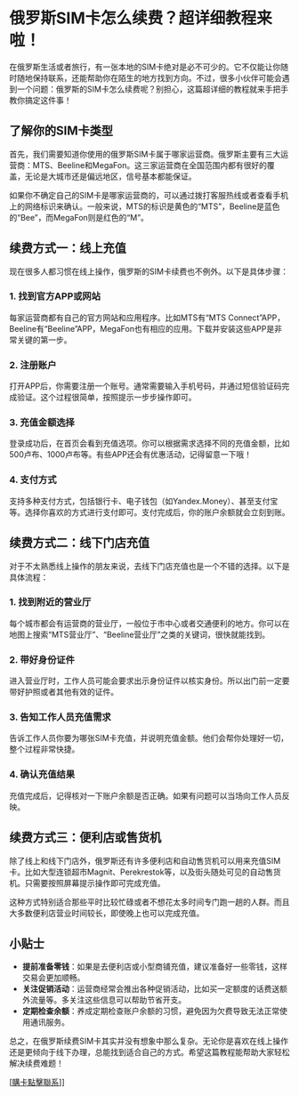 # 俄罗斯SIM卡怎么续费？超详细教程来啦！

在俄罗斯生活或者旅行，有一张本地的SIM卡绝对是必不可少的。它不仅能让你随时随地保持联系，还能帮助你在陌生的地方找到方向。不过，很多小伙伴可能会遇到一个问题：俄罗斯的SIM卡怎么续费呢？别担心，这篇超详细的教程就来手把手教你搞定这件事！

## 了解你的SIM卡类型

首先，我们需要知道你使用的俄罗斯SIM卡属于哪家运营商。俄罗斯主要有三大运营商：MTS、Beeline和MegaFon。这三家运营商在全国范围内都有很好的覆盖，无论是大城市还是偏远地区，信号基本都能保证。

如果你不确定自己的SIM卡是哪家运营商的，可以通过拨打客服热线或者查看手机上的网络标识来确认。一般来说，MTS的标识是黄色的“MTS”，Beeline是蓝色的“Bee”，而MegaFon则是红色的“M”。

## 续费方式一：线上充值

现在很多人都习惯在线上操作，俄罗斯的SIM卡续费也不例外。以下是具体步骤：

### 1. 找到官方APP或网站
每家运营商都有自己的官方网站和应用程序。比如MTS有“MTS Connect”APP，Beeline有“Beeline”APP，MegaFon也有相应的应用。下载并安装这些APP是非常关键的第一步。

### 2. 注册账户
打开APP后，你需要注册一个账号。通常需要输入手机号码，并通过短信验证码完成验证。这个过程很简单，按照提示一步步操作即可。

### 3. 充值金额选择
登录成功后，在首页会看到充值选项。你可以根据需求选择不同的充值金额，比如500卢布、1000卢布等。有些APP还会有优惠活动，记得留意一下哦！

### 4. 支付方式
支持多种支付方式，包括银行卡、电子钱包（如Yandex.Money）、甚至支付宝等。选择你喜欢的方式进行支付即可。支付完成后，你的账户余额就会立刻到账。

## 续费方式二：线下门店充值

对于不太熟悉线上操作的朋友来说，去线下门店充值也是一个不错的选择。以下是具体流程：

### 1. 找到附近的营业厅
每个城市都会有运营商的营业厅，一般位于市中心或者交通便利的地方。你可以在地图上搜索“MTS营业厅”、“Beeline营业厅”之类的关键词，很快就能找到。

### 2. 带好身份证件
进入营业厅时，工作人员可能会要求出示身份证件以核实身份。所以出门前一定要带好护照或者其他有效的证件。

### 3. 告知工作人员充值需求
告诉工作人员你要为哪张SIM卡充值，并说明充值金额。他们会帮你处理好一切，整个过程非常快捷。

### 4. 确认充值结果
充值完成后，记得核对一下账户余额是否正确。如果有问题可以当场向工作人员反映。

## 续费方式三：便利店或售货机

除了线上和线下门店外，俄罗斯还有许多便利店和自动售货机可以用来充值SIM卡。比如大型连锁超市Magnit、Perekrestok等，以及街头随处可见的自动售货机。只需要按照屏幕提示操作即可完成充值。

这种方式特别适合那些平时比较忙碌或者不想花太多时间专门跑一趟的人群。而且大多数便利店营业时间较长，即使晚上也可以完成充值。

## 小贴士

- **提前准备零钱**：如果是去便利店或小型商铺充值，建议准备好一些零钱，这样交易会更加顺畅。
- **关注促销活动**：运营商经常会推出各种促销活动，比如买一定额度的话费送额外流量等。多关注这些信息可以帮助节省开支。
- **定期检查余额**：养成定期检查账户余额的习惯，避免因为欠费导致无法正常使用通讯服务。

总之，在俄罗斯续费SIM卡其实并没有想象中那么复杂。无论你是喜欢在线上操作还是更倾向于线下办理，总能找到适合自己的方式。希望这篇教程能帮助大家轻松解决续费难题！

[[購卡點擊聯系](https://t.me/s/SXDXQF)]]